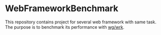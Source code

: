 # WebFrameworkBenchmark
This repository contains project for several web framework with same task. The purpose is to benchmark its performance with [wg/wrk](https://github.com/wg/wrk).

